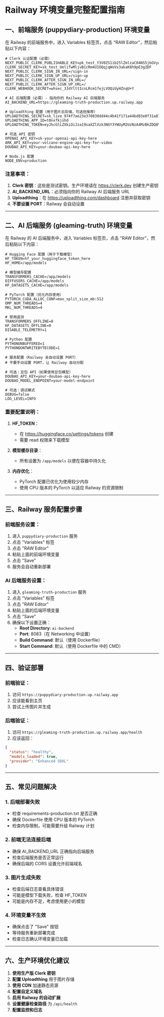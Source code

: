 # Railway 环境变量完整配置指南

## 一、前端服务 (puppydiary-production) 环境变量

在 Railway 的前端服务中，进入 Variables 标签页，点击 "RAW Editor"，然后粘贴以下内容：

```env
# Clerk 认证配置（必需）
NEXT_PUBLIC_CLERK_PUBLISHABLE_KEY=pk_test_Y3V0ZS1ib25lZmlzaC04NS5jbGVyay5hY2NvdW50cy5kZXYk
CLERK_SECRET_KEY=sk_test_UelifwMljvBicRm4UIOQqjqWoVs3akaK8h9pE3gZDF
NEXT_PUBLIC_CLERK_SIGN_IN_URL=/sign-in
NEXT_PUBLIC_CLERK_SIGN_UP_URL=/sign-up
NEXT_PUBLIC_CLERK_AFTER_SIGN_IN_URL=/
NEXT_PUBLIC_CLERK_AFTER_SIGN_UP_URL=/
CLERK_WEBHOOK_SECRET=whsec_3JdYlttIcnLRcm1fejLVOQiUyHZnqU+Y

# AI 后端配置（必需）- 指向你的 Railway AI 后端服务
AI_BACKEND_URL=https://gleaming-truth-production.up.railway.app

# Uploadthing 配置（用于图片云存储，可选但推荐）
UPLOADTHING_SECRET=sk_live_974f7ae23e370830dd44c4b41f171a44bd83e0f31a87a6e44d118e31a40f26b6
UPLOADTHING_APP_ID=t0nxfkjshd
UPLOADTHING_TOKEN=eyJhcGlLZXkiOiJza19saXZlXzk3NGY3YWUyM2UzNzA4MzBkZDQ0YzRiNDFmMTcxYTQ0YmQ4M2UwZjMxYTg3YTZlNDRkMTE4ZTMxYTQwZjI2YjYiLCJhcHBJZCI6InQwbnhma2pzaGQiLCJyZWdpb25zIjpbInNlYTEiXX0=

# 可选 API 密钥
OPENAI_API_KEY=sk-your-openai-api-key-here
ARK_API_KEY=your-volcano-engine-api-key-for-video
DOUBAO_API_KEY=your-doubao-api-key-here

# Node.js 配置
NODE_ENV=production
```

### 注意事项：
1. **Clerk 密钥**：这些是测试密钥。生产环境请在 https://clerk.dev 创建生产密钥
2. **AI_BACKEND_URL**：必须指向你的 Railway AI 后端服务 URL
3. **Uploadthing**：在 https://uploadthing.com/dashboard 注册并获取密钥
4. **不要设置 PORT**：Railway 会自动设置

---

## 二、AI 后端服务 (gleaming-truth) 环境变量

在 Railway 的 AI 后端服务中，进入 Variables 标签页，点击 "RAW Editor"，然后粘贴以下内容：

```env
# Hugging Face 配置（用于下载模型）
HF_TOKEN=hf_your_huggingface_token_here
HF_HOME=/app/models

# 模型缓存配置
TRANSFORMERS_CACHE=/app/models
DIFFUSERS_CACHE=/app/models
HF_DATASETS_CACHE=/app/models

# PyTorch 配置（优化内存使用）
PYTORCH_CUDA_ALLOC_CONF=max_split_size_mb:512
OMP_NUM_THREADS=4
MKL_NUM_THREADS=4

# 禁用遥测
TRANSFORMERS_OFFLINE=0
HF_DATASETS_OFFLINE=0
DISABLE_TELEMETRY=1

# Python 配置
PYTHONUNBUFFERED=1
PYTHONDONTWRITEBYTECODE=1

# 服务配置（Railway 会自动设置 PORT）
# 不要手动设置 PORT，让 Railway 自动分配

# 可选：豆包 API（如果使用豆包模型）
DOUBAO_API_KEY=your-doubao-api-key-here
DOUBAO_MODEL_ENDPOINT=your-model-endpoint

# 可选：调试模式
DEBUG=false
LOG_LEVEL=INFO
```

### 重要配置说明：

1. **HF_TOKEN**：
   - 在 https://huggingface.co/settings/tokens 创建
   - 需要 read 权限来下载模型

2. **模型缓存目录**：
   - 所有设置为 `/app/models` 以便在容器中持久化

3. **内存优化**：
   - PyTorch 配置已优化为使用较少内存
   - 使用 CPU 版本的 PyTorch 以适应 Railway 的资源限制

---

## 三、Railway 服务配置步骤

### 前端服务设置：
1. 进入 `puppydiary-production` 服务
2. 点击 "Variables" 标签
3. 点击 "RAW Editor"
4. 粘贴上面的前端环境变量
5. 点击 "Save"
6. 服务会自动重新部署

### AI 后端服务设置：
1. 进入 `gleaming-truth-production` 服务
2. 点击 "Variables" 标签
3. 点击 "RAW Editor"
4. 粘贴上面的后端环境变量
5. 点击 "Save"
6. 确保以下设置正确：
   - **Root Directory**: `ai-backend`
   - **Port**: 8083（在 Networking 中设置）
   - **Build Command**: 默认（使用 Dockerfile）
   - **Start Command**: 默认（使用 Dockerfile 中的 CMD）

---

## 四、验证部署

### 前端验证：
1. 访问 `https://puppydiary-production.up.railway.app`
2. 应该能看到主页
3. 尝试上传图片并生成

### 后端验证：
1. 访问 `https://gleaming-truth-production.up.railway.app/health`
2. 应该返回：
```json
{
  "status": "healthy",
  "models_loaded": true,
  "provider": "Enhanced SDXL"
}
```

---

## 五、常见问题解决

### 1. 后端部署失败
- 检查 requirements-production.txt 是否正确
- 确保 Dockerfile 使用 CPU 版本的 PyTorch
- 检查内存限制，可能需要升级 Railway 计划

### 2. 前端无法连接后端
- 确保 AI_BACKEND_URL 正确指向后端服务
- 检查后端服务是否正常运行
- 确保后端的 CORS 设置允许前端域名

### 3. 图片生成失败
- 检查后端日志查看具体错误
- 可能是模型下载失败，检查 HF_TOKEN
- 可能是内存不足，考虑使用更小的模型

### 4. 环境变量不生效
- 确保点击了 "Save" 按钮
- 等待服务重新部署完成
- 检查日志确认环境变量已加载

---

## 六、生产环境优化建议

1. **使用生产版 Clerk 密钥**
2. **配置 Uploadthing** 用于图片存储
3. **使用 CDN** 加速静态资源
4. **配置自定义域名**
5. **启用 Railway 的自动扩展**
6. **设置健康检查路径** 为 `/api/health`
7. **配置监控和日志**